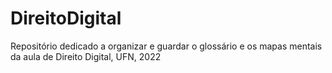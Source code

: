 # DireitoDigital
Repositório dedicado a organizar e guardar o glossário e os mapas mentais da aula de Direito Digital, UFN, 2022
